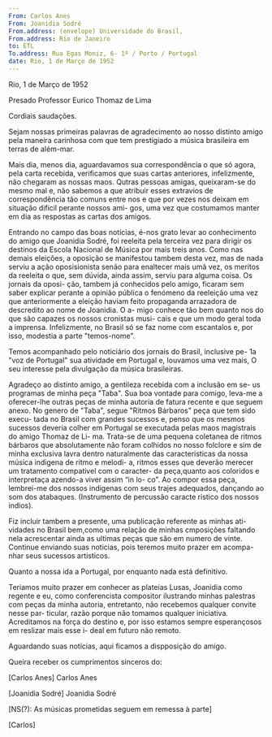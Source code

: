 ```yaml
---
From: Carlos Anes 
From: Joanidia Sodré
From.address: (envelope) Universidade do Brasil, 
From.address: Rio de Janeiro
to: ETL
To.address: Rua Egas Moniz, 6- 1º / Porto / Portugal
date: Rio, 1 de Março de 1952 
---
```


Rio, 1 de Março de 1952 

Presado Professor Eurico Thomaz de Lima

Cordiais saudações. 
 

Sejam nossas primeiras palavras de agradecimento ao nosso distinto
amigo pela maneira carinhosa com que tem prestigiado a música brasileira
em terras de além-mar.

Mais dia, menos dia, aguardavamos sua correspondência o que só agora,
pela carta recebida, verificamos que suas cartas anteriores, infelizmente,
não chegaram as nossas maos. Qutras pessoas amigas, queixaram-se do mesmo mal
e, não sabemos a que atribuir esses extravios de correspondência tão comuns
entre nos e que por vezes nos deixam em situação dificil perante nossos ami-
gos, uma vez que costumamos manter em dia as respostas as cartas dos amigos.

Entrando no campo das boas noticias, é-nos grato levar ao conhecimento
do amigo que Joanidia Sodré, foi reeleita pela terceira vez para dirigir os
destinos da Escola Nacional de Música por mais treis anos. Como nas demais
eleições, a oposição se manifestou tambem desta vez, mas de nada serviu a
ação oposisionista senão para enaltecer mais umã vez, os meritos da reeleita
o que, sem dúvida, ainda assim, serviu para alguma coisa. Os jornais da oposi-
ção, tambem já conhecidos pelo amigo, ficaram sem saber explicar perante a
opinião pública o fenómeno da reeleição uma vez que anteriormente a eleição
haviam feito propaganda arrazadora de descredito ao nome de Joanidia. O a-
migo conhece tão bem quanto nos do que são capazes os nossos cronistas musi-
cais e que um modo geral toda a imprensa. Infelizmente, no Brasil só se faz
nome com escantalos e, por isso, modestia a parte "temos-nome”.

Temos acompanhado pelo noticiário dos jornais do Brasil, inclusive pe-
1a "voz de Portugal" sua atividade em Portugal e, louvamos uma vez mais, O
seu interesse pela divulgação da música brasileiras. 

Agradeço ao distinto amigo, a gentileza recebida com a inclusão em se-
us programas de minha peça "Taba". Sua boa vontade para comigo, leva-me a
oferecer-lhe outras peças de minha autoria de fatura recente e que seguem
anexo. No genero de "Taba", segue "Ritmos Bárbaros" peça que tem sido execu-
tada no Brasil com grandes sucessos e, penso que os mesmos sucessos deveria
colher em Portugal se executada pelas maos magistrais do amigo Thomaz de Li-
ma. Trata-se de uma pequena coletanea de ritmos bárbaros que absolutamente
não foram colhidos no nosso folclore e sim de minha exclusiva lavra dentro
naturalmente das caracteristicas da nossa música indigena de ritmo e melodi-
a, ritmos esses que deverão merecer um tratamento compativel com o caracter-
da peça,quanto aos coloridos e interpretaça azendo-a viver assim “in lo-
co”. Ao compor essa peça, lembrei-me dos nossos indigenas com seus trajes
adequados, dançando ao som dos atabaques. (Instrumento de percussão caracte
ristico dos nossos indios). 

Fiz incluir tambem a presente, uma publicação referente as minhas ati-
vidades no Brasil bem,como uma relação de minhas cmposições faltando nela
acrescentar ainda as ultimas peças que são em numero de vinte.
Continue enviando suas noticias, pois teremos muito prazer em acompa-
nhar seus sucessos artisticos.

Quanto a nossa ida a Portugal, por enquanto nada está definitivo.

Teriamos muito prazer em conhecer as plateias Lusas, Joanidia como
regente e eu, como conferencista compositor ilustrando minhas palestras com
peças da minha autoria, entretanto, não recebemos qualquer convite  nesse par-
ticular, razão porque não tomamos qualquer iniciativa. Acreditamos na força
do destino e, por isso estamos sempre esperançosos em reslizar mais esse i-
deal em futuro não remoto. 

Aguardando suas notícias, aqui ficamos a dispposição do amigo.

Queira receber os cumprimentos sinceros do:

[Carlos Anes]
Carlos Anes

[Joanidia Sodré]
Joanidia Sodré

[NS(?): As músicas prometidas seguem em remessa à parte]

[Carlos]
